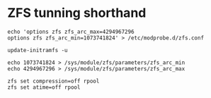 # ZFS tunning shorthand

```shell
echo 'options zfs zfs_arc_max=4294967296
options zfs zfs_arc_min=1073741824' > /etc/modprobe.d/zfs.conf
```

```shell
update-initramfs -u
```

```shell
echo 1073741824 > /sys/module/zfs/parameters/zfs_arc_min
echo 4294967296 > /sys/module/zfs/parameters/zfs_arc_max
```

```shell
zfs set compression=off rpool
zfs set atime=off rpool
```